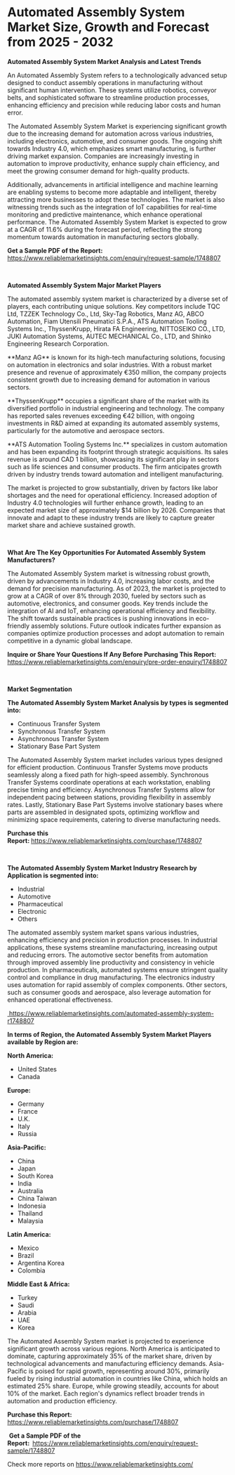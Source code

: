 <p><h1>Automated Assembly System Market Size, Growth and Forecast from 2025 - 2032</h1></p><p><strong>Automated Assembly System Market Analysis and Latest Trends</strong></p>
<p><p>An Automated Assembly System refers to a technologically advanced setup designed to conduct assembly operations in manufacturing without significant human intervention. These systems utilize robotics, conveyor belts, and sophisticated software to streamline production processes, enhancing efficiency and precision while reducing labor costs and human error.</p><p>The Automated Assembly System Market is experiencing significant growth due to the increasing demand for automation across various industries, including electronics, automotive, and consumer goods. The ongoing shift towards Industry 4.0, which emphasizes smart manufacturing, is further driving market expansion. Companies are increasingly investing in automation to improve productivity, enhance supply chain efficiency, and meet the growing consumer demand for high-quality products.</p><p>Additionally, advancements in artificial intelligence and machine learning are enabling systems to become more adaptable and intelligent, thereby attracting more businesses to adopt these technologies. The market is also witnessing trends such as the integration of IoT capabilities for real-time monitoring and predictive maintenance, which enhance operational performance. The Automated Assembly System Market is expected to grow at a CAGR of 11.6% during the forecast period, reflecting the strong momentum towards automation in manufacturing sectors globally.</p></p>
<p><strong>Get a Sample PDF of the Report:&nbsp;</strong> <a href="https://www.reliablemarketinsights.com/enquiry/request-sample/1748807?utm_campaign=3221&utm_medium=2&utm_source=Github&utm_content=ia&utm_term=07032025&utm_id=automated-assembly-system">https://www.reliablemarketinsights.com/enquiry/request-sample/1748807</a></p>
<p>&nbsp;</p>
<p><strong>Automated Assembly System Major Market Players</strong></p>
<p><p>The automated assembly system market is characterized by a diverse set of players, each contributing unique solutions. Key competitors include TQC Ltd, TZZEK Technology Co., Ltd, Sky-Tag Robotics, Manz AG, ABCO Automation, Fiam Utensili Pneumatici S.P.A., ATS Automation Tooling Systems Inc., ThyssenKrupp, Hirata FA Engineering, NITTOSEIKO CO., LTD, JUKI Automation Systems, AUTEC MECHANICAL Co., LTD, and Shinko Engineering Research Corporation. </p><p>**Manz AG** is known for its high-tech manufacturing solutions, focusing on automation in electronics and solar industries. With a robust market presence and revenue of approximately €350 million, the company projects consistent growth due to increasing demand for automation in various sectors.</p><p>**ThyssenKrupp** occupies a significant share of the market with its diversified portfolio in industrial engineering and technology. The company has reported sales revenues exceeding €42 billion, with ongoing investments in R&D aimed at expanding its automated assembly systems, particularly for the automotive and aerospace sectors.</p><p>**ATS Automation Tooling Systems Inc.** specializes in custom automation and has been expanding its footprint through strategic acquisitions. Its sales revenue is around CAD 1 billion, showcasing its significant play in sectors such as life sciences and consumer products. The firm anticipates growth driven by industry trends toward automation and intelligent manufacturing.</p><p>The market is projected to grow substantially, driven by factors like labor shortages and the need for operational efficiency. Increased adoption of Industry 4.0 technologies will further enhance growth, leading to an expected market size of approximately $14 billion by 2026. Companies that innovate and adapt to these industry trends are likely to capture greater market share and achieve sustained growth.</p></p>
<p>&nbsp;</p>
<p><strong>What Are The Key Opportunities For Automated Assembly System Manufacturers?</strong></p>
<p><p>The Automated Assembly System market is witnessing robust growth, driven by advancements in Industry 4.0, increasing labor costs, and the demand for precision manufacturing. As of 2023, the market is projected to grow at a CAGR of over 8% through 2030, fueled by sectors such as automotive, electronics, and consumer goods. Key trends include the integration of AI and IoT, enhancing operational efficiency and flexibility. The shift towards sustainable practices is pushing innovations in eco-friendly assembly solutions. Future outlook indicates further expansion as companies optimize production processes and adopt automation to remain competitive in a dynamic global landscape.</p></p>
<p><strong>Inquire or Share Your Questions If Any Before Purchasing This Report:</strong> <a href="https://www.reliablemarketinsights.com/enquiry/pre-order-enquiry/1748807?utm_campaign=3221&utm_medium=2&utm_source=Github&utm_content=ia&utm_term=07032025&utm_id=automated-assembly-system">https://www.reliablemarketinsights.com/enquiry/pre-order-enquiry/1748807</a></p>
<p>&nbsp;</p>
<p><strong>Market Segmentation</strong></p>
<p><strong>The Automated Assembly System Market Analysis by types is segmented into:</strong></p>
<p><ul><li>Continuous Transfer System</li><li>Synchronous Transfer System</li><li>Asynchronous Transfer System</li><li>Stationary Base Part System</li></ul></p>
<p><p>The Automated Assembly System market includes various types designed for efficient production. Continuous Transfer Systems move products seamlessly along a fixed path for high-speed assembly. Synchronous Transfer Systems coordinate operations at each workstation, enabling precise timing and efficiency. Asynchronous Transfer Systems allow for independent pacing between stations, providing flexibility in assembly rates. Lastly, Stationary Base Part Systems involve stationary bases where parts are assembled in designated spots, optimizing workflow and minimizing space requirements, catering to diverse manufacturing needs.</p></p>
<p><strong>Purchase this Report:&nbsp;</strong><a href="https://www.reliablemarketinsights.com/purchase/1748807?utm_campaign=3221&utm_medium=2&utm_source=Github&utm_content=ia&utm_term=07032025&utm_id=automated-assembly-system">https://www.reliablemarketinsights.com/purchase/1748807</a></p>
<p>&nbsp;</p>
<p><strong>The Automated Assembly System Market Industry Research by Application is segmented into:</strong></p>
<p><ul><li>Industrial</li><li>Automotive</li><li>Pharmaceutical</li><li>Electronic</li><li>Others</li></ul></p>
<p><p>The automated assembly system market spans various industries, enhancing efficiency and precision in production processes. In industrial applications, these systems streamline manufacturing, increasing output and reducing errors. The automotive sector benefits from automation through improved assembly line productivity and consistency in vehicle production. In pharmaceuticals, automated systems ensure stringent quality control and compliance in drug manufacturing. The electronics industry uses automation for rapid assembly of complex components. Other sectors, such as consumer goods and aerospace, also leverage automation for enhanced operational effectiveness.</p></p>
<p><a href="https://www.reliablemarketinsights.com/automated-assembly-system-r1748807?utm_campaign=3221&utm_medium=2&utm_source=Github&utm_content=ia&utm_term=07032025&utm_id=automated-assembly-system">&nbsp;https://www.reliablemarketinsights.com/automated-assembly-system-r1748807</a></p>
<p><strong>In terms of Region, the Automated Assembly System Market Players available by Region are:</strong></p>
<p>
    <p> <strong> North America: </strong>
        <ul>
            <li>United States</li>
            <li>Canada</li>
        </ul>
        </p> 
    <p> <strong> Europe: </strong>
        <ul>
            <li>Germany</li>
            <li>France</li>
            <li>U.K.</li>
            <li>Italy</li>
            <li>Russia</li>
        </ul>
        </p> 
    <p> <strong> Asia-Pacific: </strong>
        <ul>
            <li>China</li>
            <li>Japan</li>
            <li>South Korea</li>
            <li>India</li>
            <li>Australia</li>
            <li>China Taiwan</li>
            <li>Indonesia</li>
            <li>Thailand</li>
            <li>Malaysia</li>
        </ul>
        </p> 
    <p> <strong> Latin America: </strong>
        <ul>
            <li>Mexico</li>
            <li>Brazil</li>
            <li>Argentina Korea</li>
            <li>Colombia</li>
        </ul>
        </p> 
    <p> <strong> Middle East & Africa: </strong>
        <ul>
            <li>Turkey</li>
            <li>Saudi</li>
            <li>Arabia</li>
            <li>UAE</li>
            <li>Korea</li>
        </ul>
    </p>
    </p>
<p><p>The Automated Assembly System market is projected to experience significant growth across various regions. North America is anticipated to dominate, capturing approximately 35% of the market share, driven by technological advancements and manufacturing efficiency demands. Asia-Pacific is poised for rapid growth, representing around 30%, primarily fueled by rising industrial automation in countries like China, which holds an estimated 25% share. Europe, while growing steadily, accounts for about 10% of the market. Each region's dynamics reflect broader trends in automation and production efficiency.</p></p>
<p><strong>Purchase this Report: </strong><a href="https://www.reliablemarketinsights.com/purchase/1748807?utm_campaign=3221&utm_medium=2&utm_source=Github&utm_content=ia&utm_term=07032025&utm_id=automated-assembly-system">https://www.reliablemarketinsights.com/purchase/1748807</a></p>
<p>&nbsp;<strong>Get a Sample PDF of the Report:&nbsp;&nbsp;</strong><a href="https://www.reliablemarketinsights.com/enquiry/request-sample/1748807?utm_campaign=3221&utm_medium=2&utm_source=Github&utm_content=ia&utm_term=07032025&utm_id=automated-assembly-system">https://www.reliablemarketinsights.com/enquiry/request-sample/1748807</a></p>
<p><strong></strong></p>
<p>Check more reports on <a href="https://www.reliablemarketinsights.com/?utm_campaign=3221&utm_medium=2&utm_source=Github&utm_content=ia&utm_term=07032025&utm_id=automated-assembly-system">https://www.reliablemarketinsights.com/</a></p>